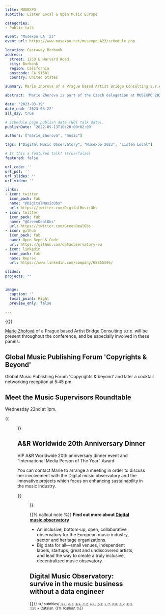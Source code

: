 ```yaml
---
title: MUSEXPO
subtitle: Listen Local & Open Music Europe

categories:
- Public talk

event: "Musexpo LA '23"
event_url: https://www.musexpo.net/musexpoLA23/schedule.php

location: Castaway Burbank
address:
  street: 1250 E Harvard Road 
  city: Burbank
  region: California
  postcode: CA 91501
  country: United States

summary: Marie Zhorova of a Prague based Artist Bridge Consulting s.r.o. will be present throughout the Musexpo conference in LA.

abstract: 'Marie Zhorova is part of the Czech delegation at MUSEXPO 2023, taking place in Los Angeles, USA, March 19-22. This event has a special focus on music licensing and A&R opportunities. Marie is participating with her agency as well as presenting Listen Local Czechia, a project that is part of the Digital Music Observatory.'

date: '2023-03-19'
date_end: '2023-03-22'
all_day: true

# Schedule page publish date (NOT talk date).
publishDate: '2022-09-13T10:20:00+02:00'

authors: ["marie_zhorova", "music"]

tags: ["Digital Music Observatory", "Musexpo 2023", "Listen Local"]

# Is this a featured talk? (true/false)
featured: false

url_code: ''
url_pdf: ''
url_slides: ''
url_video: ''

links:
- icon: twitter
  icon_pack: fab
  name: "@DigitalMusicObs"
  url: https://twitter.com/DigitalMusicObs
- icon: twitter
  icon_pack: fab
  name: "@GreenDealObs"
  url: https://twitter.com/GreenDealObs
- icon: github
  icon_pack: fab
  name: Open Repo & Code
  url: https://github.com/dataobservatory-eu
- icon: linkedin
  icon_pack: fab
  name: Reprex
  url: https://www.linkedin.com/company/68855596/

slides: 
projects: ""


image:
  caption: ''
  focal_point: Right
  preview_only: false

---
```



{{<toc>}}

[Marie Zhořová](/authors/marie_zhorova/) of a Prague based Artist Bridge Consulting s.r.o. will be present throughout the conference, and be especially involved in these panels:


## Global Music Publishing Forum 'Copyrights & Beyond' 

Global Music Publishing Forum 'Copyrights & beyond' and later a cocktail networking reception at 5:45 pm. 

## Meet the Music Supervisors Roundtable

Wednesday 22nd at 1pm.

{{<figure src="/img/blogposts_2023/musexpo.png" >}}

## A&R Worldwide 20th Anniversary Dinner

VIP A&R Worldwide 20th anniversary dinner event and “International Media Person of The Year” Award

You can contact Marie to arrange a meeting in order to discuss her involvement with the Digital music observatory and the innovative projects which focus on enhancing sustainability in the music industry. 

{{<figure src="/img/blogposts_2023/marie.jpg" caption="[Marie Zhořová](https://music.dataobservatory.eu/authors/marie_zhorova/) is a project manager and a performing artist.">}}

{{% callout note %}}
**Find out more about [Digital music observatory](https://music.dataobservatory.eu/)**
- An inclusive, bottom-up, open, collaborative observatory for the European music industry, sector and heritage organizations.
- Big data for all—small venues, independent labels, startups, great and undiscovered artists, and lead the way to create a truly inclusive, decentralized music obsevatory.

## Digital Music Observatory: survive in the music business without a data engineer

{{<youtube bgp-n55TKCk>}}
<small>⚙️/ subtitles/ 🇳🇱 🇬🇧 🇧🇦 🇨🇿 🇭🇺 🇩🇪 🇱🇹 🇫🇷 🇸🇰 🇪🇸 🇹🇷 + Catalan.
{{% /callout %}}